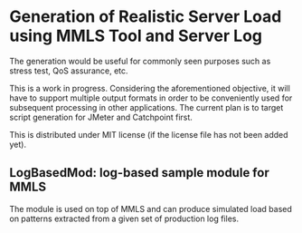 # Generation of Realistic Server Load using MMLS Tool and Server Log

The generation would be useful for commonly seen purposes such as stress test, QoS assurance, etc.

This is a work in progress.  Considering the aforementioned objective, it will have to support multiple output formats in order to be conveniently used for subsequent processing in other applications.  The current plan is to target script generation for JMeter and Catchpoint first. 

This is distributed under MIT license (if the license file has not been added yet).

## LogBasedMod: log-based sample module for MMLS

The module is used on top of MMLS and can produce simulated load based on patterns extracted from a given set of production log files.

